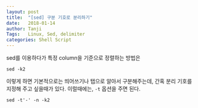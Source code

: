 ```yaml
---
layout: post
title:  "[sed] 구분 기호로 분리하기"
date:   2018-01-14
author: Tanji
Tags:   Linux, Sed, delimiter
categories: Shell Script
---
```


sed를 이용하다가 특정 column을 기준으로 정렬하는 방법은

`sed -k2`

이렇게 하면 기본적으로는 띄어쓰기나 탭으로 알아서 구분해주는데, 간혹 분리 기호를 지정해 주고 싶을때가 있다. 이럴때에는, `-t` 옵션을 주면 된다.

`sed -t'-' -n -k2`

